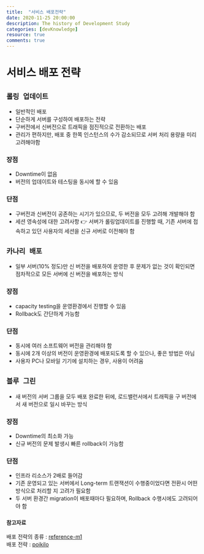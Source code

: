 ```yaml
---
title:  "서비스 배포전략"
date: 2020-11-25 20:00:00
description: The history of Development Study
categories: [devKnowledge]
resource: true
comments: true
---
```



# 서비스 배포 전략
## `롤링 업데이트` 
- 일반적인 배포
- 단순하게 서버를 구성하여 배포하는 전략
- 구버전에서 신버전으로 트래픽을 점진적으로 전환하는 배포
- 관리가 편하지만, 배포 중 한쪽 인스턴스의 수가 감소되므로 서버 처리 용량을 미리 고려해야함

### 장점
- Downtime이 없음
- 버전의 업데이트와 테스팅을 동시에 할 수 있음

### 단점
- 구버전과 신버전이 공존하는 시기가 있으므로, 두 버전을 모두 고려해 개발해야 함
- 세션 영속성에 대한 고려사항 👉 서버가 롤링업데이트를 진행할 때, 기존 서버에 접속하고 있던 사용자의 세션을 신규 서버로 이전해야 함

## `카나리 배포`
- 일부 서버(10% 정도)만 신 버전을 배포하여 운영한 후 문제가 없는 것이 확인되면 점차적으로 모든 서버에 신 버전을 배포하는 방식
  
### 장점
- capacity testing을 운영환경에서 진행할 수 있음
- Rollback도 간단하게 가능함

### 단점
- 동시에 여러 소프트웨어 버전을 관리해야 함
- 동시에 2개 이상의 버전이 운영환경에 배포되도록 할 수 있으나, 좋은 방법은 아님
- 사용자 PC나 모바일 기기에 설치하는 경우, 사용이 어려움

## `블루 그린`
- 새 버전의 서버 그룹을 모두 배포 완료한 뒤에, 로드밸런서에서 트래픽을 구 버전에서 새 버전으로 일시 바꾸는 방식
  
### 장점
- Downtime의 최소화 가능
- 신규 버전의 문제 발생시 빠른 rollback이 가능함
  
### 단점
- 인프라 리소스가 2배로 들어감
- 기존 운영되고 있는 서버에서 Long-term 트랜잭션이 수행중이었다면 전환시 어떤 방식으로 처리할 지 고려가 필요함
- 두 서버 환경간 migration이 배포때마다 필요하며, Rollback 수행시에도 고려되어야 함


### `참고자료`
배포 전략의 종류 : [reference-m1](https://reference-m1.tistory.com/211)  <br>
배포 전략 : [poikilo](https://poikilo.github.io/2020/03/03/deployment-strategy/)<br/>
